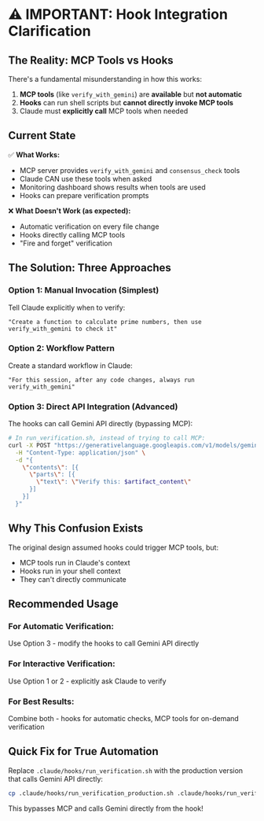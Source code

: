 # ⚠️ IMPORTANT: Hook Integration Clarification

## The Reality: MCP Tools vs Hooks

There's a fundamental misunderstanding in how this works:

1. **MCP tools** (like `verify_with_gemini`) are **available** but **not automatic**
2. **Hooks** can run shell scripts but **cannot directly invoke MCP tools**
3. Claude must **explicitly call** MCP tools when needed

## Current State

✅ **What Works:**
- MCP server provides `verify_with_gemini` and `consensus_check` tools
- Claude CAN use these tools when asked
- Monitoring dashboard shows results when tools are used
- Hooks can prepare verification prompts

❌ **What Doesn't Work (as expected):**
- Automatic verification on every file change
- Hooks directly calling MCP tools
- "Fire and forget" verification

## The Solution: Three Approaches

### Option 1: Manual Invocation (Simplest)
Tell Claude explicitly when to verify:
```
"Create a function to calculate prime numbers, then use verify_with_gemini to check it"
```

### Option 2: Workflow Pattern
Create a standard workflow in Claude:
```
"For this session, after any code changes, always run verify_with_gemini"
```

### Option 3: Direct API Integration (Advanced)
The hooks can call Gemini API directly (bypassing MCP):

```bash
# In run_verification.sh, instead of trying to call MCP:
curl -X POST "https://generativelanguage.googleapis.com/v1/models/gemini-2.0-flash-exp:generateContent?key=$GEMINI_API_KEY" \
  -H "Content-Type: application/json" \
  -d "{
    \"contents\": [{
      \"parts\": [{
        \"text\": \"Verify this: $artifact_content\"
      }]
    }]
  }"
```

## Why This Confusion Exists

The original design assumed hooks could trigger MCP tools, but:
- MCP tools run in Claude's context
- Hooks run in your shell context
- They can't directly communicate

## Recommended Usage

### For Automatic Verification:
Use Option 3 - modify the hooks to call Gemini API directly

### For Interactive Verification:
Use Option 1 or 2 - explicitly ask Claude to verify

### For Best Results:
Combine both - hooks for automatic checks, MCP tools for on-demand verification

## Quick Fix for True Automation

Replace `.claude/hooks/run_verification.sh` with the production version that calls Gemini API directly:

```bash
cp .claude/hooks/run_verification_production.sh .claude/hooks/run_verification.sh
```

This bypasses MCP and calls Gemini directly from the hook!